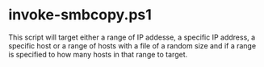 # invoke-smbcopy.ps1
This script will target either a range of IP addesse, a specific IP address, a specific host  or a range of hosts with a file of a random size and if a range is specified to how many hosts in that range to target.
